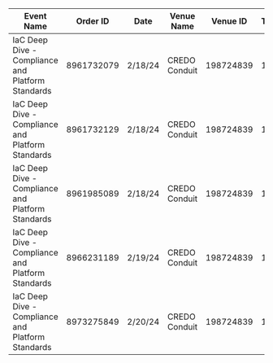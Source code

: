 | Event Name                                        | Order ID   | Date    | Venue Name    | Venue ID  | Tickets | Type       | Status     | Delivery Method | First Name | Last Name | Email Address             |
| ------------------------------------------------- | ---------- | ------- | ------------- | --------- | ------- | ---------- | ---------- | --------------- | ---------- | --------- | ------------------------- |
| IaC Deep Dive - Compliance and Platform Standards | 8961732079 | 2/18/24 | CREDO Conduit | 198724839 | 1       | Free Order | Free Order | eTicket         | Samuel     | Graham    | sdgraham293@gmail.com     |
| IaC Deep Dive - Compliance and Platform Standards | 8961732129 | 2/18/24 | CREDO Conduit | 198724839 | 1       | Free Order | Free Order | eTicket         | Alec       | Diaz      | alecddiaz2@gmail.com      |
| IaC Deep Dive - Compliance and Platform Standards | 8961985089 | 2/18/24 | CREDO Conduit | 198724839 | 1       | Free Order | Free Order | eTicket         | Skyler     | Fisk      | skylerfisk@hotmail.com    |
| IaC Deep Dive - Compliance and Platform Standards | 8966231189 | 2/19/24 | CREDO Conduit | 198724839 | 1       | Free Order | Free Order | eTicket         | Milan      | L         | milanlandaverde@gmail.com |
| IaC Deep Dive - Compliance and Platform Standards | 8973275849 | 2/20/24 | CREDO Conduit | 198724839 | 1       | Free Order | Free Order | eTicket         | David      | Folger    | dfolger@alineatech.net    |